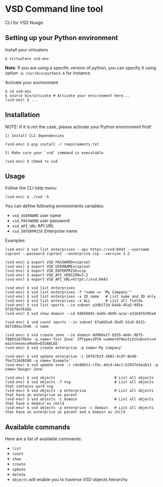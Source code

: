 VSD Command line tool
=====================

CLI for VSD Nuage


Setting up your Python environment
----------------------------------

Install your virtualenv

    $ virtualenv vsd-env

__Note__: If you are using a specific version of python, you can specify it using option `-p /usr/bin/python2.6` for instance.

Activate your environment

    $ cd vsd-env
    $ source bin/activate # Activate your environment here...
    (vsd-env) $ ...


Installation
------------

NOTE: If it is not the case, please activate your Python environment first!

    1) Install CLI dependencies

    (vsd-env) $ pip install -r requirements.txt

    2) Make sure your `vsd` command is executable

    (vsd-env) $ chmod +x vsd

Usage
-----

Follow the CLI help menu:

    (vsd-env) $ ./vsd -h

You can define following environments variables:

* `vsd_USERNAME` user name
* `vsd_PASSWORD` user password
* `vsd_API_URL` API URL
* `vsd_ENTERPRISE` Enterprise name

Examples:

    (vsd-env) $ vsd list enterprises --api https://vsd:8443 --username csproot --password csproot --enterprise csp --version 3.2

    (vsd-env) $ export VSD_PASSWORD=csproot
    (vsd-env) $ export VSD_USERNAME=csproot
    (vsd-env) $ export VSD_ENTERPRISE=csp
    (vsd-env) $ export VSD_API_VERSION=3.2
    (vsd-env) $ export VSD_API_URL=https://vsd:8443

    (vsd-env) $ vsd list enterprises
    (vsd-env) $ vsd list enterprises -f "name == 'My Company'"
    (vsd-env) $ vsd list enterprises -x ID name   # List name and ID only
    (vsd-env) $ vsd list enterprises -x ALL       # List all fields
    (vsd-env) $ vsd list vports --in subnet a3db271b-b4ab-45a2-995e-971bf9e761bb
    (vsd-env) $ vsd show domain --id 04850601-bebb-4b9b-acac-a31b455595a4

    (vsd-env) $ vsd count vports --in subnet 67add3a4-5bd5-42a5-8231-b6710dac3546 -x name

    (vsd-env) $ vsd create zone --in domain dd960a1f-b555-4e6c-9bf5-f88832679b5e -p name='Test Zone' IPType=IPV4 numberOfHostsInSubnets=4 maintenanceMode=DISABLED
    (vsd-env) $ vsd create enterprise -p name='My Company'

    (vsd-env) $ vsd update enterprise -i 26f67b33-3601-4cdf-8ed0-fba7116d0200 -p name='Example'
    (vsd-env) $ vsd update zone -i c4e96631-cfbc-4dcd-a4c3-b2937e5eab13 -p name='Danger Zone'

    (vsd-env) $ vsd objects                           # List all objects
    (vsd-env) $ vsd objects -f nsg                    # List all objects that contains word nsg
    (vsd-env) $ vsd objects -p enterprise             # List all objects that have an enterprise as parent
    (vsd-env) $ vsd objects -c domain                 # List all objects that have a domain as child
    (vsd-env) $ vsd objects -p enterprise -c domain   # List all objects that have an enterprise as parent and a domain as child


Available commands
------------------

Here are a list of available commands:
* `list`
* `count`
* `show`
* `create`
* `update`
* `delete`
* `objects` will enable you to traverse VSD objects hierarchy
